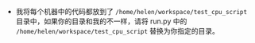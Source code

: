 * 我将每个机器中的代码都放到了 `/home/helen/workspace/test_cpu_script` 目录中，如果你的目录和我的不一样，请将 run.py 中的 `/home/helen/workspace/test_cpu_script` 替换为你指定的目录。
